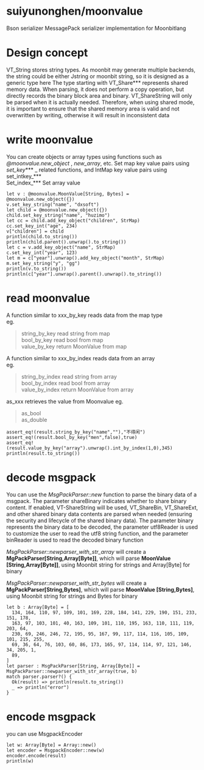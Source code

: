 # suiyunonghen/moonvalue
Bson serializer MessagePack serializer implementation for Moonbitlang
# Design concept
VT_String stores string types. As moonbit may generate multiple backends, the string could be either Jstring or moonbit string, so it is designed as a generic type here 
The type starting with VT_Share*** represents shared memory data. When parsing, it does not perform a copy operation, but directly records the binary block area and binary. VT_ShareString will only be parsed when it is actually needed. Therefore, when using shared mode, it is important to ensure that the shared memory area is valid and not overwritten by writing, otherwise it will result in inconsistent data
# write moonvalue
You can create objects or array types using functions such as _@moonvalue.new_object_ , _new_array_, etc. Set map key value pairs using _set_key_*** _  related functions, and IntMap key value pairs  using set_intkey_***  
Set_index_*** Set array value 
```
let v : @moonvalue.MoonValue[String, Bytes] = @moonvalue.new_object({})
v.set_key_string("name", "dxsoft")
let child = @moonvalue.new_object({})
child.set_key_string("name", "huzimo")
let cc = child.add_key_object("children", StrMap)
cc.set_key_int("age", 234)
v["children"] = child
println(child.to_string())
println(child.parent().unwrap().to_string())
let c = v.add_key_object("name", StrMap)
c.set_key_int("year", 123)
let m = c["year"].unwrap().add_key_object("month", StrMap)
m.set_key_string("y", "gg")
println(v.to_string())
println(c["year"].unwrap().parent().unwrap().to_string())
```
# read moonvalue
A function similar to xxx_by_key reads data from the map type  
eg.
> string_by_key read string from map    
> bool_by_key read bool from map   
> value_by_key return MoonValue from map    

A function similar to xxx_by_index reads data from an array  
eg.
> string_by_index read string from array  
> bool_by_index read bool from array  
> value_by_index return MoonValue from array  

as_xxx retrieves the value from Moonvalue 
eg.
> as_bool  
> as_double   

```
assert_eq!(result.string_by_key("name",""),"不得闲")
assert_eq!(result.bool_by_key("men",false),true)
assert_eq!(result.value_by_key("array").unwrap().int_by_index(1,0),345)
println(result.to_string())
```

# decode msgpack
You can use the _MsgPackParser::new_ function to parse the binary data of a msgpack. The parameter shareBinary indicates whether to share binary content. If enabled, VT-ShareString will be used,
VT_ShareBin, VT_ShareExt, and other shared binary data contents are parsed when needed (ensuring the security and lifecycle of the shared binary data). The parameter binary represents the binary data to be decoded, the parameter utf8Reader is used to customize the user to read the utf8 string function, and the parameter binReader is used to read the decoded binary function   

_MsgPackParser::newparser_with_str_array_ will create a **MgPackParser[String,Array[Byte]]**, which will parse **MoonValue [String,Array[Byte]]**, using Moonbit string for strings and Array[Byte] for binary   

_MsgPackParser::newparser_with_str_bytes_ will create a **MgPackParser[String,Bytes]**, which will parse **MoonValue [String,Bytes]**, using Moonbit string for strings and Bytes for binary   

```
let b : Array[Byte] = [
  134, 164, 110, 97, 109, 101, 169, 228, 184, 141, 229, 190, 151, 233, 151, 178,
  163, 97, 103, 101, 40, 163, 109, 101, 110, 195, 163, 110, 111, 119, 203, 64,
  230, 69, 246, 246, 72, 195, 95, 167, 99, 117, 114, 116, 105, 109, 101, 215, 255,
  69, 36, 64, 76, 103, 60, 86, 173, 165, 97, 114, 114, 97, 121, 146, 34, 205, 1,
  89,
]
let parser : MsgPackParser[String, Array[Byte]] = MsgPackParser::newparser_with_str_array(true, b)
match parser.parser?() {
  Ok(result) => println(result.to_string())
  _ => println("error")
}
```

# encode msgpack
you can use MsgpackEncoder
```
let w: Array[Byte] = Array::new()
let encoder = MsgpackEncoder::new(w)
encoder.encode(result)
println(w)
```